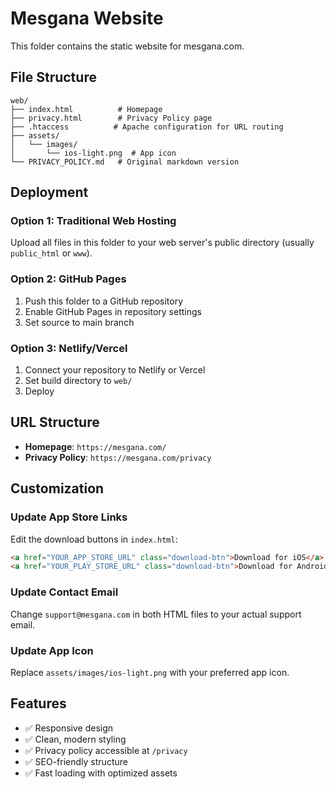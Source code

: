 # Mesgana Website

This folder contains the static website for mesgana.com.

## File Structure

```
web/
├── index.html          # Homepage
├── privacy.html        # Privacy Policy page
├── .htaccess          # Apache configuration for URL routing
├── assets/
│   └── images/
│       └── ios-light.png  # App icon
└── PRIVACY_POLICY.md   # Original markdown version
```

## Deployment

### Option 1: Traditional Web Hosting
Upload all files in this folder to your web server's public directory (usually `public_html` or `www`).

### Option 2: GitHub Pages
1. Push this folder to a GitHub repository
2. Enable GitHub Pages in repository settings
3. Set source to main branch

### Option 3: Netlify/Vercel
1. Connect your repository to Netlify or Vercel
2. Set build directory to `web/`
3. Deploy

## URL Structure

- **Homepage**: `https://mesgana.com/`
- **Privacy Policy**: `https://mesgana.com/privacy`

## Customization

### Update App Store Links
Edit the download buttons in `index.html`:
```html
<a href="YOUR_APP_STORE_URL" class="download-btn">Download for iOS</a>
<a href="YOUR_PLAY_STORE_URL" class="download-btn">Download for Android</a>
```

### Update Contact Email
Change `support@mesgana.com` in both HTML files to your actual support email.

### Update App Icon
Replace `assets/images/ios-light.png` with your preferred app icon.

## Features

- ✅ Responsive design
- ✅ Clean, modern styling
- ✅ Privacy policy accessible at `/privacy`
- ✅ SEO-friendly structure
- ✅ Fast loading with optimized assets 